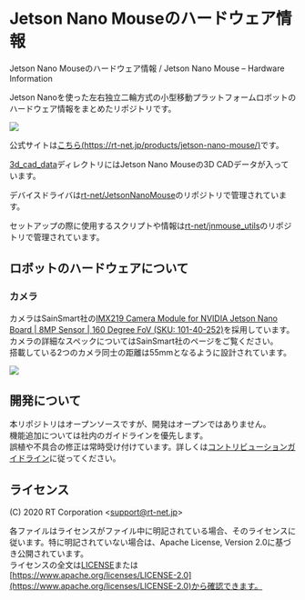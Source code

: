 # Jetson Nano Mouseのハードウェア情報

Jetson Nano Mouseのハードウェア情報 / Jetson Nano Mouse – Hardware Information

Jetson Nanoを使った左右独立二輪方式の小型移動プラットフォームロボットのハードウェア情報をまとめたリポジトリです。

![](https://rt-net.github.io/images/jetson-nano-mouse/jnmouse_step_cad.png)

公式サイトは[こちら(https://rt-net.jp/products/jetson-nano-mouse/)](https://rt-net.jp/products/jetson-nano-mouse/)です。

[3d_cad_data](./3d_cad_data)ディレクトリにはJetson Nano Mouseの3D CADデータが入っています。

<!-- [circuit diagram](./circuit_diagram)ディレクトリにはJetson Nano Mouseの回路図が入っています。 -->

デバイスドライバは[rt-net/JetsonNanoMouse](https://github.com/rt-net/JetsonNanoMouse)のリポジトリで管理されています。

セットアップの際に使用するスクリプトや情報は[rt-net/jnmouse_utils](https://github.com/rt-net/jnmouse_utils)のリポジトリで管理されています。

## ロボットのハードウェアについて

### カメラ

カメラはSainSmart社の[IMX219 Camera Module for NVIDIA Jetson Nano Board | 8MP Sensor | 160 Degree FoV (SKU: 101-40-252)](https://www.sainsmart.com/products/sainsmart-imx219-camera-module-for-nvidia-jetson-nano-board-8mp-sensor-160-degree-fov)を採用しています。  
カメラの詳細なスペックについてはSainSmart社のページをご覧ください。  
搭載している2つのカメラ同士の距離は55mmとなるように設計されています。

![](https://rt-net.github.io/images/jetson-nano-mouse/jnmouse_dual_camera.png)

## 開発について

本リポジトリはオープンソースですが、開発はオープンではありません。  
機能追加については社内のガイドラインを優先します。  
誤植や不具合の修正は常時受け付けています。詳しくは[コントリビューションガイドライン](https://github.com/rt-net/.github/blob/master/CONTRIBUTING.md)に従ってください。

## ライセンス

(C) 2020 RT Corporation \<support@rt-net.jp\>

各ファイルはライセンスがファイル中に明記されている場合、そのライセンスに従います。特に明記されていない場合は、Apache License, Version 2.0に基づき公開されています。  
ライセンスの全文は[LICENSE](./LICENSE)または[https://www.apache.org/licenses/LICENSE-2.0](https://www.apache.org/licenses/LICENSE-2.0)から確認できます。
